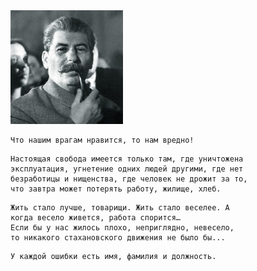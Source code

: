 <!--2017-10-01 09:43:02-->
<img src="stalin.jpg">

    Что нашим врагам нравится, то нам вредно!

>

    Настоящая свобода имеется только там, где уничтожена
    эксплуатация, угнетение одних людей другими, где нет
    безработицы и нищенства, где человек не дрожит за то, 
    что завтра может потерять работу, жилище, хлеб.

>

    Жить стало лучше, товарищи. Жить стало веселее. А
    когда весело живется, работа спорится… 
    Если бы у нас жилось плохо, неприглядно, невесело, 
    то никакого стахановского движения не было бы...

>

    У каждой ошибки есть имя, фамилия и должность.

>
